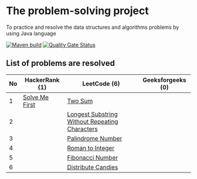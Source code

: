 # The problem-solving project
To practice and resolve the data structures and algorithms problems by using Java language

[![Maven build](https://github.com/nhannguyenh/problem-solving/actions/workflows/buildMaven.yml/badge.svg?branch=main)](https://github.com/nhannguyenh/problem-solving/actions/workflows/buildMaven.yml)
[![Quality Gate Status](https://sonarcloud.io/api/project_badges/measure?project=nhannguyenh_problem-solving&metric=alert_status)](https://sonarcloud.io/summary/new_code?id=nhannguyenh_problem-solving)

## List of problems are resolved

| No | HackerRank (1)                                                                                   | LeetCode (6)                                                                                                                    | Geeksforgeeks (0) |
|----|--------------------------------------------------------------------------------------------------|---------------------------------------------------------------------------------------------------------------------------------|-------------------|
| 1  | [Solve Me First](https://www.hackerrank.com/challenges/solve-me-first/problem?isFullScreen=true) | [Two Sum](https://leetcode.com/problems/two-sum/)                                                                               |                   |
| 2  |                                                                                                  | [Longest Substring Without Repeating Characters](https://leetcode.com/problems/longest-substring-without-repeating-characters/) |                   |
| 3  |                                                                                                  | [Palindrome Number](https://leetcode.com/problems/palindrome-number/)                                                           |                   |
| 4  |                                                                                                  | [Roman to Integer](https://leetcode.com/problems/roman-to-integer/)                                                             |                   |
| 5  |                                                                                                  | [Fibonacci Number](https://leetcode.com/problems/fibonacci-number/)                                                             |                   |
| 6  |                                                                                                  | [Distribute Candies](https://leetcode.com/problems/distribute-candies/)                                                         |                   |
